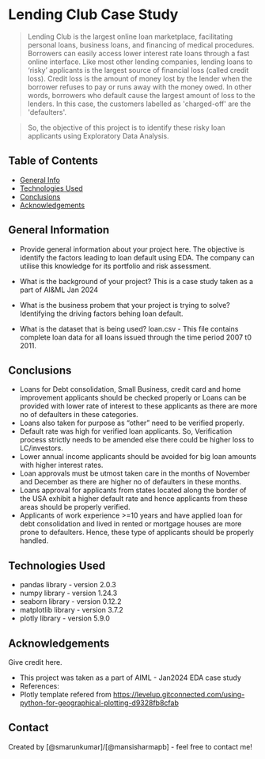 # Lending Club Case Study
> Lending Club is the largest online loan marketplace, facilitating personal loans, business loans, and financing of medical procedures. Borrowers can easily access lower interest rate loans through a fast online interface.
> Like most other lending companies, lending loans to ‘risky’ applicants is the largest source of financial loss (called credit loss). Credit loss is the amount of money lost by the lender when the borrower refuses to pay or runs away with the money owed. In other words, borrowers who default cause the largest amount of loss to the lenders. In this case, the customers labelled as 'charged-off' are the 'defaulters'.

> So, the objective of this project is  to identify these risky loan applicants using Exploratory Data Analysis.


## Table of Contents
* [General Info](#general-information)
* [Technologies Used](#technologies-used)
* [Conclusions](#conclusions)
* [Acknowledgements](#acknowledgements)

<!-- You can include any other section that is pertinent to your problem -->

## General Information
- Provide general information about your project here.
  The objective is identify the factors leading to loan default using EDA. The company can utilise this knowledge for its portfolio and risk assessment. 
  
- What is the background of your project?
  This is a case study taken as a part of AI&ML Jan 2024

- What is the business probem that your project is trying to solve?
  Identifying the driving factors behing loan default.

- What is the dataset that is being used?
  loan.csv - This file contains complete loan data for all loans issued through the time period 2007 t0 2011.

<!-- You don't have to answer all the questions - just the ones relevant to your project. -->

## Conclusions
- Loans for Debt consolidation, Small Business, credit card and home improvement applicants should be checked properly or Loans can be provided with lower rate of interest to these applicants as there are more no of defaulters in these categories.
- Loans also taken for purpose as “other” need to be verified properly.
- Default rate was high for verified loan applicants. So, Verification process strictly needs to be amended else there could be higher loss to LC/investors.
- Lower annual income applicants should be avoided for big loan amounts with higher interest rates.
- Loan approvals must be utmost taken care in the months of November and December as there are higher no of defaulters in these months.
- Loans approval for applicants from states located along the border of the USA exhibit a higher default rate and hence applicants from these areas should be properly verified.
- Applicants of work experience >=10 years and have applied loan for debt consolidation and lived in rented or mortgage houses are more prone to defaulters. Hence, these type of applicants should be properly handled.

<!-- You don't have to answer all the questions - just the ones relevant to your project. -->


## Technologies Used
- pandas library - version 2.0.3
- numpy library - version 1.24.3
- seaborn library - version 0.12.2
- matplotlib library - version 3.7.2
- plotly library - version 5.9.0

<!-- As the libraries versions keep on changing, it is recommended to mention the version of library used in this project -->

## Acknowledgements
Give credit here.
- This project was taken as a part of AIML - Jan2024 EDA case study
- References: 
- Plotly template refered from https://levelup.gitconnected.com/using-python-for-geographical-plotting-d9328fb8cfab
  



## Contact
Created by [@smarunkumar]/[@mansisharmapb] - feel free to contact me!


<!-- Optional -->
<!-- ## License -->
<!-- This project is open source and available under the [... License](). -->

<!-- You don't have to include all sections - just the one's relevant to your project -->
